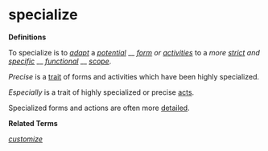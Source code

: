 # specialize

**Definitions**

To specialize is to [_adapt_](https://github.com/gcassel/Modular-Organization-Terminology/blob/master/terms/adapt.md) a [_potential_](https://github.com/gcassel/Modular-Organization-Terminology/blob/master/terms/potential.md) __ [_form_](https://github.com/gcassel/Modular-Organization-Terminology/blob/master/terms/form.md) _or_ [_activities_](https://github.com/gcassel/Modular-Organization-Terminology/blob/master/terms/activity.md) to a _more_ [_strict_](https://github.com/gcassel/Modular-Organization-Terminology/blob/master/terms/strict.md) _and_ [_specific_](https://github.com/gcassel/Modular-Organization-Terminology/blob/master/terms/specific.md) __ [_functional_](https://github.com/gcassel/Modular-Organization-Terminology/blob/master/terms/function.md) __ [_scope_](https://github.com/gcassel/Modular-Organization-Terminology/blob/master/terms/scope.md).

_Precise_ is a [trait](https://github.com/gcassel/Modular-Organization-Terminology/blob/master/terms/trait.md) of forms and activities which have been highly specialized.

_Especially_ is a trait of highly specialized or precise [acts](https://github.com/gcassel/Modular-Organization-Terminology/blob/master/terms/act.md).

Specialized forms and actions are often more [detailed](https://github.com/gcassel/Modular-Organization-Terminology/blob/master/terms/detail.md).

**Related Terms**

[_customize_](https://github.com/gcassel/Modular-Organization-Terminology/blob/master/terms/customize.md)
